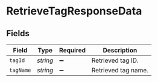 # RetrieveTagResponseData


## Fields

| Field               | Type                | Required            | Description         |
| ------------------- | ------------------- | ------------------- | ------------------- |
| `tagId`             | *string*            | :heavy_minus_sign:  | Retrieved tag ID.   |
| `tagName`           | *string*            | :heavy_minus_sign:  | Retrieved tag name. |